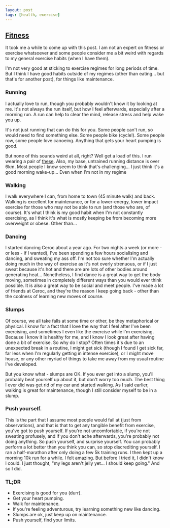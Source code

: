 ```yaml
---
layout: post
tags: [health, exercise]
---
```


## [Fitness]({{page.url}})

It took me a while to come up with this post. I am not an expert on fitness or exercise whatsoever and some people consider me a bit weird with regards to my general exercise habits (when I have them).

I'm not very good at sticking to exercise regimes for long periods of time. But I think I have good habits outside of my regimes (other than eating... but that's for another post), for things like maintenance.


### Running

I actually love to run, though you probably wouldn't know it by looking at me. It's not always the run itself, but how I feel afterwards, especially after a morning run. A run can help to clear the mind, release stress and help wake you up.

It's not just running that can do this for you. Some people can't run, so would need to find something else. Some people bike (cycle!). Some people row, some people love canoeing. Anything that gets your heart pumping is good.

But none of this sounds weird at all, right? Well get a load of this. I run wearing a pair of [these](http://www.vibramfivefingers.it/product_details.aspx?model=SPEED). Also, my base, untrained running distance is over 6km. Most people I know seem to think that's challenging... I just think it's a good morning wake-up... Even when I'm not in my regime


### Walking

I walk everywhere I can, from home to town (45 minute walk) and back. Walking is excellent for maintenance, or for a lower-energy, lower impact exercise for those who may not be able to run (and those who are, of course). It's what I think is my good habit when I'm not constantly exercising, as I think it's what is mostly keeping be from becoming more overweight or obese. Other than...


### Dancing

I started dancing Ceroc about a year ago. For two nights a week (or more - or less - if I wanted), I've been spending a few hours socialising and dancing, and sweating my ass off. I'm not too sure whether I'm actually doing much in the way of exercise as it's not overly strenuous, or if I just sweat because it's hot and there are are lots of other bodies around generating heat... Nonetheless, I find dance is a great way to get the body moving, sometimes in completely different ways than you would ever think possible. It is also a great way to be social and meet people. I've made a lot of friends at Ceroc, and they're the reason I keep going back - other than the coolness of learning new moves of course.


### Slumps

Of course, we all take falls at some time or other, be they metaphorical or physical. I know for a fact that I love the way that I feel after I've been exercising, and sometimes I even like the exercise while I'm exercising. Because I know it is healthy for me, and I know I look great after having done a bit of exercise. So why do I stop? Often times it's due to an unexpected break in a routine, I might get sick (though I found I get sick far, far less when I'm regularly getting in intense exercise), or I might move house, or any other myriad of things to take me away from my usual routine I've developed.

But you know what - slumps are OK. If you ever get into a slump, you'll probably beat yourself up about it, but don't worry too much. The best thing I ever did was get rid of my car and started walking. As I said earlier, walking is great for maintenance, though I still consider myself to be in a slump.


### Push yourself.

This is the part that I assume most people would fail at (just from observations), and that is that to get any tangible benefit from exercise, you've got to push yourself. If you're not uncomfortable, if you're not sweating profusely, and if you don't ache afterwards, you're probably not doing anything. So push yourself, and surprise yourself. You can probably perform a lot better than you think you can, so stop discrediting yourself. I ran a half-marathon after only doing a few 5k training runs. I then kept up a morning 10k run for a while. I felt amazing. But before I tried it, I didn't know I could. I just thought, "my legs aren't jelly yet... I should keep going." And so I did.


### TL;DR

* Exercising is good for you (durr).
* Get your heart pumping.
* Walk for maintenance.
* If you're feeling adventurous, try learning something new like dancing.
* Slumps are ok, just keep up on maintenance.
* Push yourself, find your limits.
